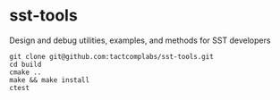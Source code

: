 # sst-tools

Design and debug utilities, examples, and methods for SST developers

```
git clone git@github.com:tactcomplabs/sst-tools.git
cd build
cmake ..
make && make install
ctest
```
